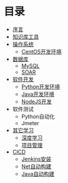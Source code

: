 # 目录
* [序言](README.md)
* [知识库工具](knowledgecompile/index.md)
* [操作系统](os/index.md)
  * [CentOS开发环境](os/centos/index.md)
* [数据库](database/soar/soar.md)
  * [MySQL](database/mysql/db/index.md)
  * [SOAR](database/mysql/tool/soar/index.md)
* [软件开发](dev/python/python.md)
  * [Python开发环境](dev/python/index.md)
  * [Java开发环境](dev/java/index.md)
  * [NodeJS开发](dev/nodejs/index.md)
* 软件测试
  * Python自动化
  * Jmeter
* [其它学习](deeplearning/dataanalysis.md)
  * [深度学习](deeplearning/dataanalysis.md)
  * [项目管理](other/projectmanagement/projectsummary.md)
* [CICD](cicd/cicd.md)
  * [Jenkins安装](cicd/jenkins/jenkins.md) 
  * [Net自动构建](cicd/net/net.md) 
  * [Java自动构建](cicd/java/index.md) 

